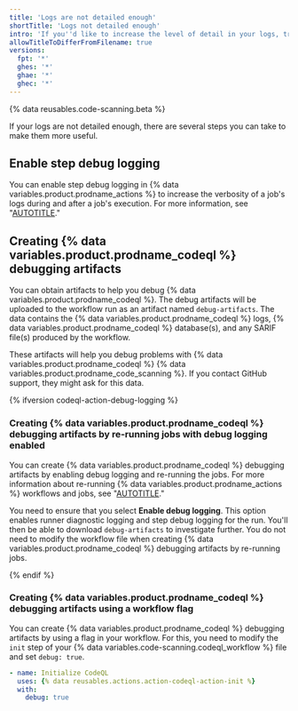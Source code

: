 ```yaml
---
title: 'Logs are not detailed enough'
shortTitle: 'Logs not detailed enough'
intro: 'If you''d like to increase the level of detail in your logs, try these steps.'
allowTitleToDifferFromFilename: true
versions:
  fpt: '*'
  ghes: '*'
  ghae: '*'
  ghec: '*'
---
```


{% data reusables.code-scanning.beta %}

If your logs are not detailed enough, there are several steps you can take to make them more useful.

## Enable step debug logging

You can enable step debug logging in {% data variables.product.prodname_actions %} to increase the verbosity of a job's logs during and after a job's execution. For more information, see "[AUTOTITLE](/actions/monitoring-and-troubleshooting-workflows/enabling-debug-logging#enabling-step-debug-logging)."

## Creating {% data variables.product.prodname_codeql %} debugging artifacts

You can obtain artifacts to help you debug {% data variables.product.prodname_codeql %}.
The debug artifacts will be uploaded to the workflow run as an artifact named `debug-artifacts`. The data contains the {% data variables.product.prodname_codeql %} logs, {% data variables.product.prodname_codeql %} database(s), and any SARIF file(s) produced by the workflow.

These artifacts will help you debug problems with {% data variables.product.prodname_codeql %} {% data variables.product.prodname_code_scanning %}. If you contact GitHub support, they might ask for this data.

{% ifversion codeql-action-debug-logging %}

### Creating {% data variables.product.prodname_codeql %} debugging artifacts by re-running jobs with debug logging enabled

You can create {% data variables.product.prodname_codeql %} debugging artifacts by enabling debug logging and re-running the jobs. For more information about re-running {% data variables.product.prodname_actions %} workflows and jobs, see "[AUTOTITLE](/actions/managing-workflow-runs/re-running-workflows-and-jobs)."

You need to ensure that you select **Enable debug logging**. This option enables runner diagnostic logging and step debug logging for the run. You'll then be able to download `debug-artifacts` to investigate further. You do not need to modify the workflow file when creating {% data variables.product.prodname_codeql %} debugging artifacts by re-running jobs.

{% endif %}

### Creating {% data variables.product.prodname_codeql %} debugging artifacts using a workflow flag

You can create {% data variables.product.prodname_codeql %} debugging artifacts by using a flag in your workflow. For this, you need to modify the `init` step of your {% data variables.code-scanning.codeql_workflow %} file and set `debug: true`.

```yaml
- name: Initialize CodeQL
  uses: {% data reusables.actions.action-codeql-action-init %}
  with:
    debug: true
```

